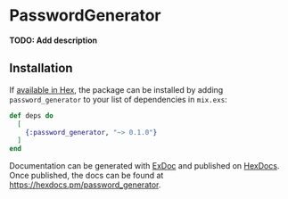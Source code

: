 # PasswordGenerator

**TODO: Add description**

## Installation

If [available in Hex](https://hex.pm/docs/publish), the package can be installed
by adding `password_generator` to your list of dependencies in `mix.exs`:

```elixir
def deps do
  [
    {:password_generator, "~> 0.1.0"}
  ]
end
```

Documentation can be generated with [ExDoc](https://github.com/elixir-lang/ex_doc)
and published on [HexDocs](https://hexdocs.pm). Once published, the docs can
be found at <https://hexdocs.pm/password_generator>.

